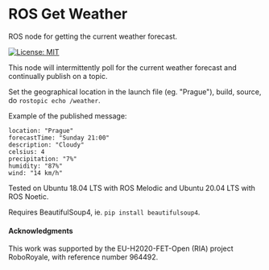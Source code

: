 # ROS Get Weather
ROS node for getting the current weather forecast.

[![License: MIT](https://img.shields.io/badge/License-MIT-green.svg)](https://opensource.org/licenses/MIT)

This node will intermittently poll for the current weather forecast and continually publish on a topic.

Set the geographical location in the launch file (eg. "Prague"), build, source, do `rostopic echo /weather`.

Example of the published message:

    location: "Prague"
    forecastTime: "Sunday 21:00"
    description: "Cloudy"
    celsius: 4
    precipitation: "7%"
    humidity: "87%"
    wind: "14 km/h"
    
Tested on Ubuntu 18.04 LTS with ROS Melodic and Ubuntu 20.04 LTS with ROS Noetic.

Requires BeautifulSoup4, ie. `pip install beautifulsoup4`.

#### Acknowledgments

This work was supported by the EU-H2020-FET-Open (RIA) project RoboRoyale, with reference number 964492.

